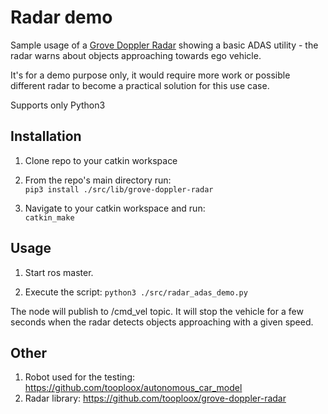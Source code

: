 # Radar demo
Sample usage of a [Grove Doppler Radar](https://wiki.seeedstudio.com/Grove-Doppler-Radar/) showing a basic ADAS utility - the radar warns about objects approaching towards ego vehicle. 

It's for a demo purpose only, it would require more work or possible different radar to become a practical solution for this use case. 

Supports only Python3

## Installation
1. Clone repo to your catkin workspace
2. From the repo's main directory run:  
   `pip3 install ./src/lib/grove-doppler-radar`
   
3. Navigate to your catkin workspace and run:  
`catkin_make`
   
## Usage
1. Start ros master.

2. Execute the script:
`python3 ./src/radar_adas_demo.py`
   
The node will publish to /cmd_vel topic. It will stop the vehicle for a few seconds when the radar detects objects approaching with a given speed.

## Other
1. Robot used for the testing: https://github.com/tooploox/autonomous_car_model
2. Radar library: https://github.com/tooploox/grove-doppler-radar